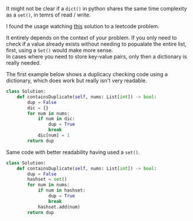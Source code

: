 It might not be clear if a `dict()` in python shares the same time complexity as a `set()`, in temrs of read / write.

I found the usage watching [this](https://www.youtube.com/watch?v=3OamzN90kPg) solution to a leetcode problem.

It entirely depends on the context of your problem. If you only need to check if a value already exists without needing to popualate the entire list, first, using a `Set()` would make more sense.  
In cases where you need to store key-value pairs, only then a dictionary is really needed.

The first example below shows a duplicacy checking code using a dictionary, which does work but really isn't very readable.

```python
class Solution:
    def containsDuplicate(self, nums: List[int]) -> bool:
        dup = False
        dic = {}
        for num in nums:
            if num in dic:
                dup = True
                break
            dic[num] = 1
        return dup
```

Same code with better readability having used a `set()`.

```python
class Solution:
    def containsDuplicate(self, nums: List[int]) -> bool:
        dup = False
        hashset = set()
        for num in nums:
            if num in hashset:
                dup = True
                break
            hashset.add(num)
        return dup
```